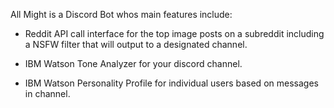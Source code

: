 All Might is a Discord Bot whos main features include:
 
 * Reddit API call interface for the top image posts on a subreddit including a NSFW filter that will output to a designated channel.
 
 * IBM Watson Tone Analyzer for your discord channel.
 
 * IBM Watson Personality Profile for individual users based on messages in channel.
 
